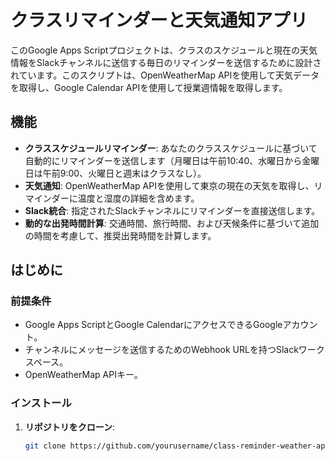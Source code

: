 # クラスリマインダーと天気通知アプリ

このGoogle Apps Scriptプロジェクトは、クラスのスケジュールと現在の天気情報をSlackチャンネルに送信する毎日のリマインダーを送信するために設計されています。このスクリプトは、OpenWeatherMap APIを使用して天気データを取得し、Google Calendar APIを使用して授業週情報を取得します。

## 機能

- **クラススケジュールリマインダー**: あなたのクラススケジュールに基づいて自動的にリマインダーを送信します（月曜日は午前10:40、水曜日から金曜日は午前9:00、火曜日と週末はクラスなし）。
- **天気通知**: OpenWeatherMap APIを使用して東京の現在の天気を取得し、リマインダーに温度と湿度の詳細を含めます。
- **Slack統合**: 指定されたSlackチャンネルにリマインダーを直接送信します。
- **動的な出発時間計算**: 交通時間、旅行時間、および天候条件に基づいて追加の時間を考慮して、推奨出発時間を計算します。

## はじめに

### 前提条件

- Google Apps ScriptとGoogle CalendarにアクセスできるGoogleアカウント。
- チャンネルにメッセージを送信するためのWebhook URLを持つSlackワークスペース。
- OpenWeatherMap APIキー。

### インストール

1. **リポジトリをクローン**:
   ```bash
   git clone https://github.com/yourusername/class-reminder-weather-app.git
